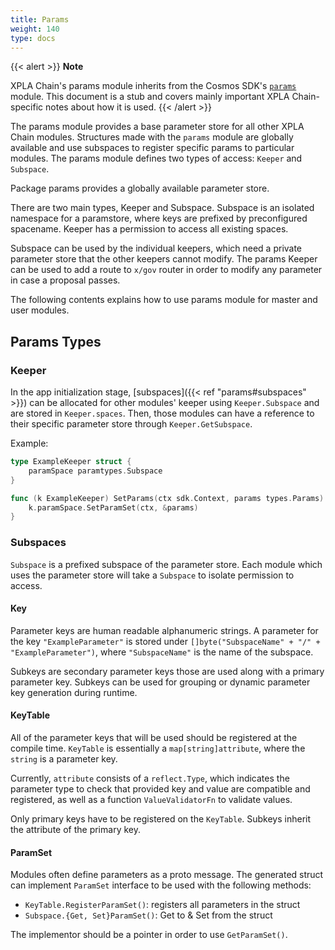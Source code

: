 ```yaml
---
title: Params
weight: 140
type: docs
---
```


{{< alert >}}
**Note**

XPLA Chain's params module inherits from the Cosmos SDK's [`params`](https://docs.cosmos.network/v0.45/modules/params/) module. This document is a stub and covers mainly important XPLA Chain-specific notes about how it is used.
{{< /alert >}}

The params module provides a base parameter store for all other XPLA Chain modules. Structures made with the `params` module are globally available and use subspaces to register specific params to particular modules. The params module defines two types of access: `Keeper` and `Subspace`.

Package params provides a globally available parameter store.

There are two main types, Keeper and Subspace. Subspace is an isolated namespace for a paramstore, where keys are prefixed by preconfigured spacename. Keeper has a permission to access all existing spaces.

Subspace can be used by the individual keepers, which need a private parameter store that the other keepers cannot modify. The params Keeper can be used to add a route to `x/gov` router in order to modify any parameter in case a proposal passes.

The following contents explains how to use params module for master and user modules.

## Params Types

### Keeper

In the app initialization stage, [subspaces]({{< ref "params#subspaces" >}}) can be allocated for other modules' keeper using `Keeper.Subspace` and are stored in `Keeper.spaces`. Then, those modules can have a reference to their specific parameter store through `Keeper.GetSubspace`.

Example:

```go
type ExampleKeeper struct {
	paramSpace paramtypes.Subspace
}

func (k ExampleKeeper) SetParams(ctx sdk.Context, params types.Params) {
	k.paramSpace.SetParamSet(ctx, &params)
}
```

### Subspaces

`Subspace` is a prefixed subspace of the parameter store. Each module which uses the
parameter store will take a `Subspace` to isolate permission to access.

#### Key

Parameter keys are human readable alphanumeric strings. A parameter for the key
`"ExampleParameter"` is stored under `[]byte("SubspaceName" + "/" + "ExampleParameter")`,
	where `"SubspaceName"` is the name of the subspace.

Subkeys are secondary parameter keys those are used along with a primary parameter key.
Subkeys can be used for grouping or dynamic parameter key generation during runtime.

#### KeyTable

All of the parameter keys that will be used should be registered at the compile
time. `KeyTable` is essentially a `map[string]attribute`, where the `string` is a parameter key.

Currently, `attribute` consists of a `reflect.Type`, which indicates the parameter
type to check that provided key and value are compatible and registered, as well as a function `ValueValidatorFn` to validate values.

Only primary keys have to be registered on the `KeyTable`. Subkeys inherit the
attribute of the primary key.

#### ParamSet

Modules often define parameters as a proto message. The generated struct can implement
`ParamSet` interface to be used with the following methods:

* `KeyTable.RegisterParamSet()`: registers all parameters in the struct
* `Subspace.{Get, Set}ParamSet()`: Get to & Set from the struct

The implementor should be a pointer in order to use `GetParamSet()`.

